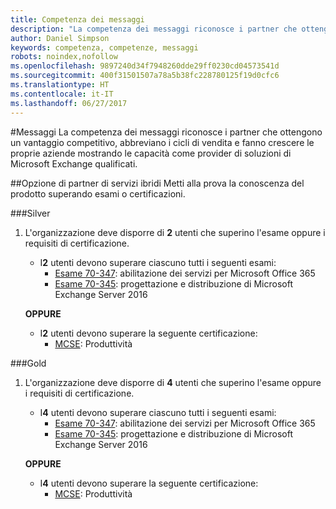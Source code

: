 ```yaml
---
title: Competenza dei messaggi
description: "La competenza dei messaggi riconosce i partner che ottengono un vantaggio competitivo, abbreviano i cicli di vendita e fanno crescere le proprie aziende mostrando le capacità come provider di soluzioni di Microsoft Exchange qualificati."
author: Daniel Simpson
keywords: competenza, competenze, messaggi
robots: noindex,nofollow
ms.openlocfilehash: 9897240d34f7948260dde29ff0230cd04573541d
ms.sourcegitcommit: 400f31501507a78a5b38fc228780125f19d0cfc6
ms.translationtype: HT
ms.contentlocale: it-IT
ms.lasthandoff: 06/27/2017
---
```

#<a name="messaging"></a>Messaggi
La competenza dei messaggi riconosce i partner che ottengono un vantaggio competitivo, abbreviano i cicli di vendita e fanno crescere le proprie aziende mostrando le capacità come provider di soluzioni di Microsoft Exchange qualificati.

##<a name="hybrid-services-partner-option"></a>Opzione di partner di servizi ibridi
Metti alla prova la conoscenza del prodotto superando esami o certificazioni.

###<a name="silver"></a>Silver
1. L'organizzazione deve disporre di **2** utenti che superino l'esame oppure i requisiti di certificazione.
    
    - I**2** utenti devono superare ciascuno tutti i seguenti esami:
        - [Esame 70-347](https://www.microsoft.com/en-us/learning/exam-70-347.aspx): abilitazione dei servizi per Microsoft Office 365
        - [Esame 70-345](https://www.microsoft.com/en-us/learning/exam-70-345.aspx): progettazione e distribuzione di Microsoft Exchange Server 2016

    **OPPURE**

     - I**2** utenti devono superare la seguente certificazione:
        - [MCSE](https://www.microsoft.com/en-us/learning/mcse-productivity-certification.aspx): Produttività

###<a name="gold"></a>Gold
1. L'organizzazione deve disporre di **4** utenti che superino l'esame oppure i requisiti di certificazione.

    - I**4** utenti devono superare ciascuno tutti i seguenti esami:
        - [Esame 70-347](https://www.microsoft.com/en-us/learning/exam-70-347.aspx): abilitazione dei servizi per Microsoft Office 365
        - [Esame 70-345](https://www.microsoft.com/en-us/learning/exam-70-345.aspx): progettazione e distribuzione di Microsoft Exchange Server 2016

    **OPPURE**

    - I**4** utenti devono superare la seguente certificazione:
        - [MCSE](https://www.microsoft.com/en-us/learning/mcse-productivity-certification.aspx): Produttività


